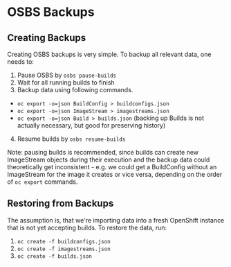 # OSBS Backups

## Creating Backups

Creating OSBS backups is very simple. To backup all relevant data, one needs to:

1. Pause OSBS by `osbs pause-builds`
2. Wait for all running builds to finish
3. Backup data using following commands.
  * `oc export -o=json BuildConfig > buildconfigs.json`
  * `oc export -o=json ImageStream > imagestreams.json`
  * `oc export -o=json Build > builds.json` (backing up Builds is not actually necessary, but good for preserving history)
4. Resume builds by `osbs resume-builds`

Note: pausing builds is recommended, since builds can create new ImageStream objects during their execution and the backup data could theoretically get inconsistent - e.g. we could get a BuildConfig without an ImageStream for the image it creates or vice versa, depending on the order of `oc export` commands.

## Restoring from Backups

The assumption is, that we're importing data into a fresh OpenShift instance that is not yet accepting builds. To restore the data, run:

1. `oc create -f buildconfigs.json`
2. `oc create -f imagestreams.json`
3. `oc create -f builds.json`
